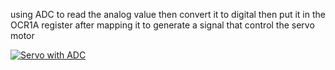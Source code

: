 using ADC to read the analog value then convert it to digital then put it in the OCR1A register after mapping it to generate a signal that control the servo motor 

[![Servo with ADC](https://github.com/mmmmm222/ATmega32_Activites/assets/95083236/7fac8827-0045-4f11-a661-b6d7dfe08a53)](https://drive.google.com/file/d/1o3E4IBl8jJ3B6jQ9ZXwlyScHSd_H6Amo/view?usp=sharing)